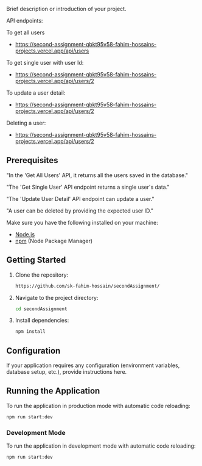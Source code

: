 
Brief description or introduction of your project.


API endpoints:


To get all users
- https://second-assignment-qbkt95v58-fahim-hossains-projects.vercel.app/api/users

  
To get single user with user Id:
- https://second-assignment-qbkt95v58-fahim-hossains-projects.vercel.app/api/users/2
  
To update a user detail:
- https://second-assignment-qbkt95v58-fahim-hossains-projects.vercel.app/api/users/2
  
Deleting a user:
 - https://second-assignment-qbkt95v58-fahim-hossains-projects.vercel.app/api/users/2

## Prerequisites
"In the 'Get All Users' API, it returns all the users saved in the database."

"The 'Get Single User' API endpoint returns a single user's data."

"The 'Update User Detail' API endpoint can update a user."

"A user can be deleted by providing the expected user ID."


Make sure you have the following installed on your machine:

- [Node.js](https://nodejs.org/)
- [npm](https://www.npmjs.com/) (Node Package Manager)



## Getting Started
1. Clone the repository:

    ```bash
    https://github.com/sk-fahim-hossain/secondAssignment/
    ```

2. Navigate to the project directory:

    ```bash
    cd secondAssignment
    ```

3. Install dependencies:

    ```bash
    npm install
    ```

## Configuration

If your application requires any configuration (environment variables, database setup, etc.), provide instructions here.

## Running the Application
To run the application in production mode with automatic code reloading:

  ```bash
  npm run start:dev
  ```

### Development Mode
To run the application in development mode with automatic code reloading:

```bash
npm run start:dev
